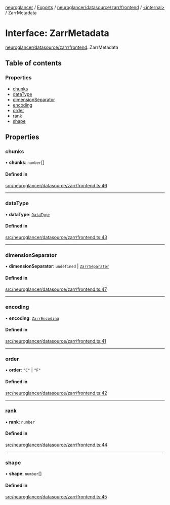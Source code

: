 [neuroglancer](../README.md) / [Exports](../modules.md) / [neuroglancer/datasource/zarr/frontend](../modules/neuroglancer_datasource_zarr_frontend.md) / [<internal\>](../modules/neuroglancer_datasource_zarr_frontend._internal_.md) / ZarrMetadata

# Interface: ZarrMetadata

[neuroglancer/datasource/zarr/frontend](../modules/neuroglancer_datasource_zarr_frontend.md).[<internal>](../modules/neuroglancer_datasource_zarr_frontend._internal_.md).ZarrMetadata

## Table of contents

### Properties

- [chunks](neuroglancer_datasource_zarr_frontend._internal_.ZarrMetadata.md#chunks)
- [dataType](neuroglancer_datasource_zarr_frontend._internal_.ZarrMetadata.md#datatype)
- [dimensionSeparator](neuroglancer_datasource_zarr_frontend._internal_.ZarrMetadata.md#dimensionseparator)
- [encoding](neuroglancer_datasource_zarr_frontend._internal_.ZarrMetadata.md#encoding)
- [order](neuroglancer_datasource_zarr_frontend._internal_.ZarrMetadata.md#order)
- [rank](neuroglancer_datasource_zarr_frontend._internal_.ZarrMetadata.md#rank)
- [shape](neuroglancer_datasource_zarr_frontend._internal_.ZarrMetadata.md#shape)

## Properties

### chunks

• **chunks**: `number`[]

#### Defined in

[src/neuroglancer/datasource/zarr/frontend.ts:46](https://github.com/ActiveBrainAtlas2/neuroglancer/blob/91617476/src/neuroglancer/datasource/zarr/frontend.ts#L46)

___

### dataType

• **dataType**: [`DataType`](../enums/neuroglancer_util_data_type.DataType.md)

#### Defined in

[src/neuroglancer/datasource/zarr/frontend.ts:43](https://github.com/ActiveBrainAtlas2/neuroglancer/blob/91617476/src/neuroglancer/datasource/zarr/frontend.ts#L43)

___

### dimensionSeparator

• **dimensionSeparator**: `undefined` \| [`ZarrSeparator`](../modules/neuroglancer_datasource_zarr_base.md#zarrseparator)

#### Defined in

[src/neuroglancer/datasource/zarr/frontend.ts:47](https://github.com/ActiveBrainAtlas2/neuroglancer/blob/91617476/src/neuroglancer/datasource/zarr/frontend.ts#L47)

___

### encoding

• **encoding**: [`ZarrEncoding`](neuroglancer_datasource_zarr_base.ZarrEncoding.md)

#### Defined in

[src/neuroglancer/datasource/zarr/frontend.ts:41](https://github.com/ActiveBrainAtlas2/neuroglancer/blob/91617476/src/neuroglancer/datasource/zarr/frontend.ts#L41)

___

### order

• **order**: ``"C"`` \| ``"F"``

#### Defined in

[src/neuroglancer/datasource/zarr/frontend.ts:42](https://github.com/ActiveBrainAtlas2/neuroglancer/blob/91617476/src/neuroglancer/datasource/zarr/frontend.ts#L42)

___

### rank

• **rank**: `number`

#### Defined in

[src/neuroglancer/datasource/zarr/frontend.ts:44](https://github.com/ActiveBrainAtlas2/neuroglancer/blob/91617476/src/neuroglancer/datasource/zarr/frontend.ts#L44)

___

### shape

• **shape**: `number`[]

#### Defined in

[src/neuroglancer/datasource/zarr/frontend.ts:45](https://github.com/ActiveBrainAtlas2/neuroglancer/blob/91617476/src/neuroglancer/datasource/zarr/frontend.ts#L45)
